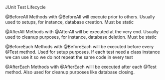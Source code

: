 JUnit Test Lifecycle

@BeforeAll
Methods with @BeforeAll will execute prior to others. Usually used to setups, for instance, database creation. Must be
static

@AfterAll
Methods with @AfterAll will be executed at the very end. Usually used to cleanup purposes, for instance, database
deletion. Must be static

@BeforeEach
Methods with @BeforeEach will be executed before every @Test method. Used for setup purposes. If each test need a class
instance we can use it so we do not repeat the same code in every test

@AfterEach
Methods with @AfterEach willl be executed after each @Test method. Also used for cleanup purposes like database closing.